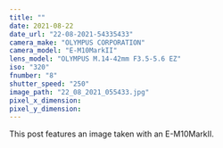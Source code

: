 ```yaml
---
title: ""
date: 2021-08-22
date_url: "22-08-2021-54335433"
camera_make: "OLYMPUS CORPORATION"
camera_model: "E-M10MarkII"
lens_model: "OLYMPUS M.14-42mm F3.5-5.6 EZ"
iso: "320"
fnumber: "8"
shutter_speed: "250"
image_path: "22_08_2021_055433.jpg"
pixel_x_dimension: 
pixel_y_dimension: 
---
```


This post features an image taken with an E-M10MarkII.